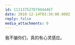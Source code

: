 ```yaml
---
id: 111137527879444467
date: 2010-12-14T03:34:00.000Z
reply: false
media_attachments: 0
---
```


我不骗你们，真的有心灵感应。 ​​​​

